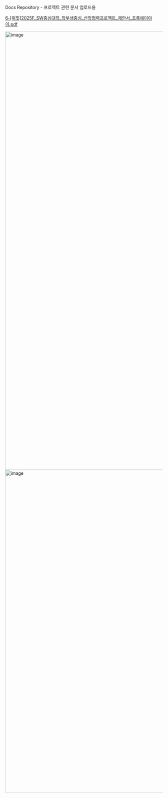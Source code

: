 Docs Repository - 프로젝트 관련 문서 업로드용

[6-[위밋]2025F_SW중심대학_학부생중심_산학협력프로젝트_제안서_초록에이아이.pdf](https://github.com/user-attachments/files/22167285/6-.2025F_SW._._._._.pdf)


<img width="983" height="1402" alt="image" src="https://github.com/user-attachments/assets/3727b5f9-7baf-4f7d-aa8c-d1e36dd67cd2" />

<img width="1004" height="1033" alt="image" src="https://github.com/user-attachments/assets/6e80dd4d-8237-4e58-8b79-54043a35fb72" />
